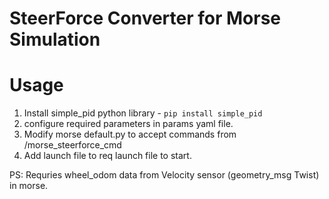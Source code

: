 SteerForce Converter for Morse Simulation
==================

# Usage
1. Install simple_pid python library - `pip install simple_pid`
2. configure required parameters in params yaml file.
3. Modify morse default.py to accept commands from /morse_steerforce_cmd
4. Add launch file to req launch file to start.  

PS: Requries wheel_odom data from Velocity sensor (geometry_msg Twist) in morse.

